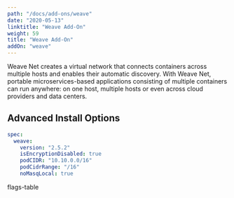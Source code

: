 ```yaml
---
path: "/docs/add-ons/weave"
date: "2020-05-13"
linktitle: "Weave Add-On"
weight: 59
title: "Weave Add-On"
addOn: "weave"
---
```


Weave Net creates a virtual network that connects containers across multiple hosts and enables their automatic discovery. With Weave Net, portable microservices-based applications consisting of multiple containers can run anywhere: on one host, multiple hosts or even across cloud providers and data centers.

## Advanced Install Options

```yaml
spec:
  weave:
    version: "2.5.2"
    isEncryptionDisabled: true
    podCIDR: "10.10.0.0/16"
    podCidrRange: "/16"
    noMasqLocal: true
```

flags-table
